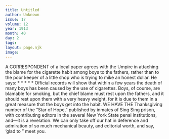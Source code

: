 ```yaml
---
title: Untitled
author: Unknown
issue: 17
volume: 12
year: 1913
month: 40
day: 2
tags:
layout: page.njk
image:
---
```

A CORRESPONDENT of a local paper agrees with the Umpire in attaching the blame for the cigarette habit among boys to the fathers, rather than to the poor keeper of a little shop who is trying to mike an honest dollar. He says:    * * * * * Official records will show that within a few years the death of many boys has been caused by the use of cigarettes.    Boys, of course, are blamable for smoking, but the chief blame must rest upon the fathers, and it should rest upon them with a very heavy weight, for it is due to them in a great measure that the boys get into the habit.       WE HAVE THE Thanksgiving number of the “Star of Hope,” published by inmates of Sing Sing prison, with contributing editors in the several New York State penal institutions, and—it is a revelation. We can only take off our hat in deference and admiration of so much mechanical beauty, and editorial worth, and say, ‘glad to ” meet you. 
